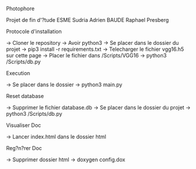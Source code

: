 Photophore

Projet de fin d'?tude ESME Sudria
Adrien BAUDE
Raphael Presberg


Protocole d'installation

-> Cloner le repository
-> Avoir python3
-> Se placer dans le dossier du projet
-> pip3 install -r requirements.txt
-> Telecharger le fichier vgg16.h5 sur cette page
-> Placer le fichier dans /Scripts/VGG16
-> python3 /Scripts/db.py


Execution

-> Se placer dans le dossier
-> python3 main.py


Reset database

-> Supprimer le fichier database.db
-> Se placer dans le dossier du projet
-> python3 /Scripts/db.py


Visualiser Doc

-> Lancer index.html dans le dossier html


Reg?n?rer Doc

-> Supprimer dossier html
-> doxygen config.dox
